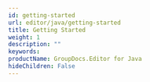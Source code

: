 ```yaml
---
id: getting-started
url: editor/java/getting-started
title: Getting Started
weight: 1
description: ""
keywords: 
productName: GroupDocs.Editor for Java
hideChildren: False
---
```

